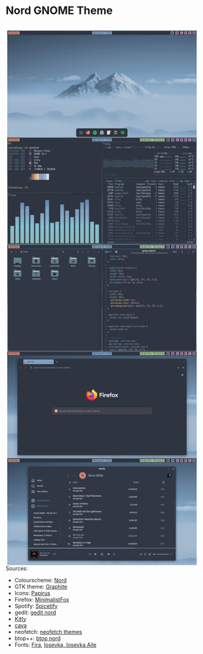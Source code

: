 # Nord GNOME Theme

<br/>

<img src="screenshots/screenshot.png" align="right" width="500px">

Sources:
- Colourscheme: [Nord](https://github.com/arcticicestudio/nord)
- GTK theme: [Graphite](https://github.com/vinceliuice/Graphite-gtk-theme)
- Icons: [Papirus](https://github.com/PapirusDevelopmentTeam/papirus-icon-theme) 
- Firefox: [MinimalistFox](https://github.com/canbeardig/MinimalistFox)
- Spotify: [Spicetify](https://github.com/spicetify)
- gedit: [gedit nord](https://github.com/arcticicestudio/nord-gedit)
- [Kitty](https://github.com/kovidgoyal/kitty)
- [cava](https://github.com/karlstav/cava)
- neofetch: [neofetch themes](https://github.com/chick2d/neofetch-themes/)
- btop++: [btop nord](https://github.com/aristocratos/btop)
- Fonts: [Fira](https://github.com/mozilla/Fira), [Iosevka, Iosevka Aile](https://github.com/be5invis/Iosevka) 


